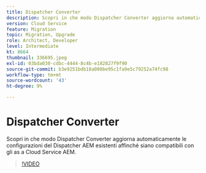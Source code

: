 ```yaml
---
title: Dispatcher Converter
description: Scopri in che modo Dispatcher Converter aggiorna automaticamente le configurazioni di Dispatcher AEM esistenti affinché siano compatibili con gli as a Cloud Service AEM.
version: Cloud Service
feature: Migration
topic: Migration, Upgrade
role: Architect, Developer
level: Intermediate
kt: 8664
thumbnail: 336695.jpeg
exl-id: 03bda030-cdbc-4444-8c4b-e182827f9f90
source-git-commit: b3e9251bdb18a008be95c1fa9e5c79252a74fc98
workflow-type: tm+mt
source-wordcount: '43'
ht-degree: 9%

---
```


# Dispatcher Converter

Scopri in che modo Dispatcher Converter aggiorna automaticamente le configurazioni del Dispatcher AEM esistenti affinché siano compatibili con gli as a Cloud Service AEM.

>[!VIDEO](https://video.tv.adobe.com/v/336695?quality=12&learn=on)
